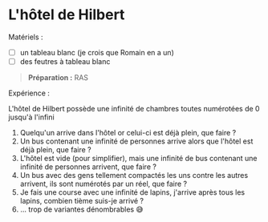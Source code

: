 # L'hôtel de Hilbert

Matériels :

* [ ] un tableau blanc (je crois que Romain en a un)
* [ ] des feutres à tableau blanc

> **Préparation :** RAS

Expérience :

L'hôtel de Hilbert possède une infinité de chambres toutes numérotées de 0 jusqu'à l'infini

1. Quelqu'un arrive dans l'hôtel or celui-ci est déjà plein, que faire ?
2. Un bus contenant une infinité de personnes arrive alors que l'hôtel est déjà plein, que faire ?
3. L'hôtel est vide (pour simplifier), mais une infinité de bus contenant une infinité de personnes arrivent, que faire ?
4. Un bus avec des gens tellement compactés les uns contre les autres arrivent, ils sont numérotés par un réel, que faire ?
5. Je fais une course avec une infinité de lapins, j'arrive après tous les lapins, combien tième suis-je arrivé ?
6. ... trop de variantes dénombrables 😅
